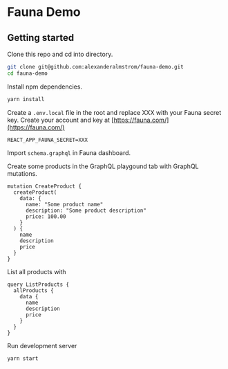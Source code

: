 # Fauna Demo

## Getting started

Clone this repo and cd into directory.

```bash
git clone git@github.com:alexanderalmstrom/fauna-demo.git
cd fauna-demo
```

Install npm dependencies.

```bash
yarn install
```

Create a `.env.local` file in the root and replace XXX with your Fauna secret key. Create your account and key at [https://fauna.com/](https://fauna.com/)

```env
REACT_APP_FAUNA_SECRET=XXX
```

Import `schema.graphql` in Fauna dashboard.

Create some products in the GraphQL playgound tab with GraphQL mutations.

```gql
mutation CreateProduct {
  createProduct(
    data: {
      name: "Some product name"
      description: "Some product description"
      price: 100.00
    }
  ) {
    name
    description
    price
  }
}
```

List all products with

```gql
query ListProducts {
  allProducts {
    data {
      name
      description
      price
    }
  }
}
```

Run development server

```bash
yarn start
```

